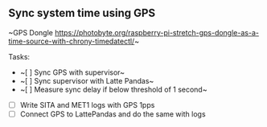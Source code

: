 ## Sync system time using GPS

~GPS Dongle https://photobyte.org/raspberry-pi-stretch-gps-dongle-as-a-time-source-with-chrony-timedatectl/~

Tasks:

- ~[ ] Sync GPS with supervisor~
- ~[ ] Sync supervisor with Latte Pandas~
- ~[ ] Measure sync delay if below threshold of 1 second~
- [ ] Write SITA and MET1 logs with GPS 1pps
- [ ] Connect GPS to LattePandas and do the same with logs
